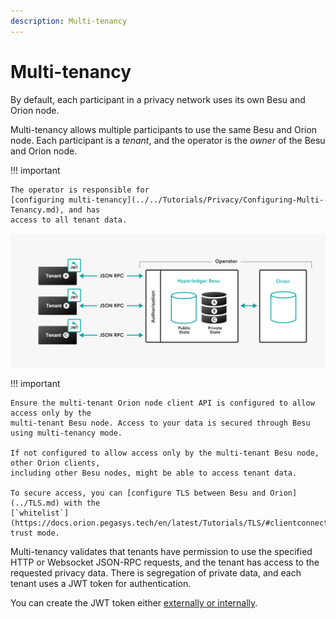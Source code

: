 ```yaml
---
description: Multi-tenancy
---
```


# Multi-tenancy

By default, each participant in a privacy network uses its own Besu and Orion node.

Multi-tenancy allows multiple participants to use the same Besu and Orion node. Each participant is
a _tenant_, and the operator is the _owner_ of the Besu and Orion node.

!!! important

    The operator is responsible for
    [configuring multi-tenancy](../../Tutorials/Privacy/Configuring-Multi-Tenancy.md), and has
    access to all tenant data.

![Multi-tenancy](../../images/Multi-tenancy.png)

!!! important

    Ensure the multi-tenant Orion node client API is configured to allow access only by the
    multi-tenant Besu node. Access to your data is secured through Besu using multi-tenancy mode.

    If not configured to allow access only by the multi-tenant Besu node, other Orion clients,
    including other Besu nodes, might be able to access tenant data.
    
    To secure access, you can [configure TLS between Besu and Orion](../TLS.md) with the
    [`whitelist`](https://docs.orion.pegasys.tech/en/latest/Tutorials/TLS/#clientconnectiontlsservertrust)
    trust mode.

Multi-tenancy validates that tenants have permission to use the specified HTTP or Websocket
JSON-RPC requests, and the tenant has access to the requested privacy data. There is segregation of
private data, and each tenant uses a JWT token for authentication.

You can create the JWT token either 
[externally or internally](../../HowTo/Interact/APIs/Authentication.md).

